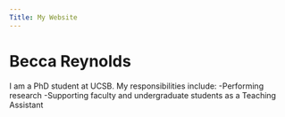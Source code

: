 ```yaml
---
Title: My Website
---
```


# Becca Reynolds
I am a PhD student at UCSB.
My responsibilities include:
-Performing research
-Supporting faculty and undergraduate students as a Teaching Assistant
